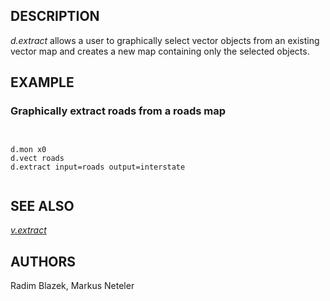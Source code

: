 
## DESCRIPTION

*d.extract* allows a user to graphically select vector objects from
an existing vector map and creates a new map containing only the selected
objects.

## EXAMPLE

### Graphically extract roads from a roads map

```


d.mon x0
d.vect roads
d.extract input=roads output=interstate


```

## SEE ALSO

*[v.extract](v.extract.html)*

## AUTHORS

Radim Blazek, Markus Neteler
